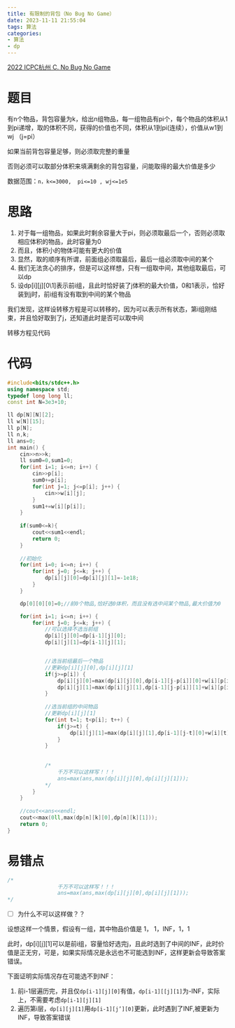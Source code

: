```yaml
---
title: 有限制的背包（No Bug No Game）
date: 2023-11-11 21:55:04
tags: 算法
categories: 
- 算法
- dp
---
```










[2022 ICPC杭州 C. No Bug No Game](https://codeforces.com/gym/104090/problem/C)

# 题目

有n个物品，背包容量为k，给出n组物品，每一组物品有pi个，每个物品的体积从1到pi递增，取的体积不同，获得的价值也不同，体积从1到pi(连续），价值从w1到wj   （j=pi）

如果当前背包容量足够，则必须取完整的重量

否则必须可以取部分体积来填满剩余的背包容量，问能取得的最大价值是多少

数据范围：`n，k<=3000,  pi<=10 , wj<=1e5`

# 思路

1. 对于每一组物品，如果此时剩余容量大于pi，则必须取最后一个，否则必须取相应体积的物品，此时容量为0
2. 而且，体积小的物体可能有更大的价值
3. 显然，取的顺序有所谓，前面组必须取最后，最后一组必须取中间的某个
4. 我们无法贪心的排序，但是可以这样想，只有一组取中间，其他组取最后，可以dp
5. 设dp\[i]\[j]\[0\1]表示前i组，且此时恰好装了j体积的最大价值，0和1表示，恰好装到j时，前i组有没有取到中间的某个物品



我们发现，这样设转移方程是可以转移的，因为可以表示所有状态，第i组刚结束，并且恰好取到了j，还知道此时是否可以取中间

转移方程见代码

# 代码

```cpp
#include<bits/stdc++.h>
using namespace std;
typedef long long ll;
const int N=3e3+10;

ll dp[N][N][2];
ll w[N][15];
ll p[N];
ll n,k;
ll ans=0;
int main() {
	cin>>n>>k;
	ll sum0=0,sum1=0;
	for(int i=1; i<=n; i++) {
		cin>>p[i];
		sum0+=p[i];
		for(int j=1; j<=p[i]; j++) {
			cin>>w[i][j]; 
		}
		sum1+=w[i][p[i]];
	}
	
	if(sum0<=k){
		cout<<sum1<<endl;
		return 0;
	}
	
	//初始化
	for(int i=0; i<=n; i++) {
		for(int j=0; j<=k; j++) {
			dp[i][j][0]=dp[i][j][1]=-1e18;
		}
	}

	dp[0][0][0]=0;//前0个物品,恰好选0体积，而且没有选中间某个物品,最大价值为0

	for(int i=1; i<=n; i++) {
		for(int j=0; j<=k; j++) {
			//可以选择不选当前组
			dp[i][j][0]=dp[i-1][j][0];
			dp[i][j][1]=dp[i-1][j][1];


			//选当前组最后一个物品
			//更新dp[i][j][0],dp[i][j][1]
			if(j>=p[i]) {
				dp[i][j][0]=max(dp[i][j][0],dp[i-1][j-p[i]][0]+w[i][p[i]]);
				dp[i][j][1]=max(dp[i][j][1],dp[i-1][j-p[i]][1]+w[i][p[i]]);
			}
			
			//选当前组的中间物品
			//更新dp[i][j][1]
			for(int t=1; t<p[i]; t++) {
				if(j>=t) {
					dp[i][j][1]=max(dp[i][j][1],dp[i-1][j-t][0]+w[i][t]);
				}
			}
			
			
			/*
				千万不可以这样写！！！ 
				ans=max(ans,max(dp[i][j][0],dp[i][j][1]));
			*/
		}
	}
	
	//cout<<ans<<endl; 
	cout<<max(0ll,max(dp[n][k][0],dp[n][k][1]));
	return 0;
}
```



# 易错点

```cpp
/*
				千万不可以这样写！！！ 
				ans=max(ans,max(dp[i][j][0],dp[i][j][1]));
*/
```

- [ ] 为什么不可以这样做？？

设想这样一个情景，假设有一组，其中物品价值是 1， 1，INF，1，1

此时，dp\[i]\[j][1]可以是前i组，容量恰好选完j，且此时选到了中间的INF，此时价值是正无穷，可是，如果实际情况是永远也不可能选到INF，这样更新会导致答案错误。

下面证明实际情况存在可能选不到INF：

1. 前i-1层遍历完，并且仅`dp[i-1][j][0]`有值，`dp[i-1][[j][1]`为-INF，实际上，不需要考虑`dp[i-1][j][1]`
2. 遍历第i层，`dp[i][j][1]`用`dp[i-1][j’][0]`更新，此时遇到了INF,被更新为INF，导致答案错误

